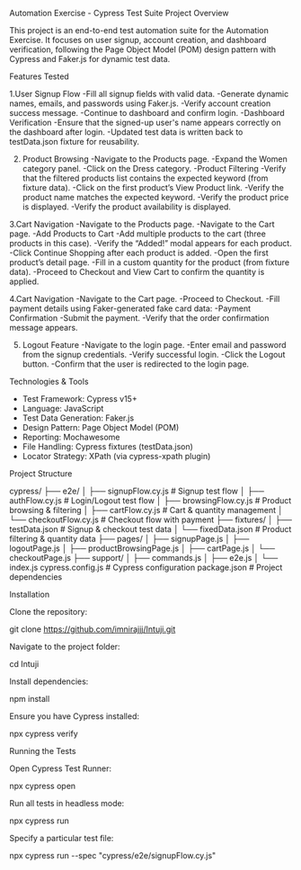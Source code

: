 Automation Exercise - Cypress Test Suite
Project Overview

This project is an end-to-end test automation suite for the Automation Exercise. It focuses on user signup, account creation, and dashboard verification, following the Page Object Model (POM) design pattern with Cypress and Faker.js for dynamic test data.

Features Tested

1.User Signup Flow
-Fill all signup fields with valid data.
-Generate dynamic names, emails, and passwords using Faker.js.
-Verify account creation success message.
-Continue to dashboard and confirm login.
-Dashboard Verification
-Ensure that the signed-up user's name appears correctly on the dashboard after login.
-Updated test data is written back to testData.json fixture for reusability.

2. Product Browsing
-Navigate to the Products page.
-Expand the Women category panel.
-Click on the Dress category.
-Product Filtering
-Verify that the filtered products list contains the expected keyword (from fixture data).
-Click on the first product’s View Product link.
-Verify the product name matches the expected keyword.
-Verify the product price is displayed.
-Verify the product availability is displayed.

3.Cart Navigation
-Navigate to the Products page.
-Navigate to the Cart page.
-Add Products to Cart
-Add multiple products to the cart (three products in this case).
-Verify the “Added!” modal appears for each product.
-Click Continue Shopping after each product is added.
-Open the first product’s detail page.
-Fill in a custom quantity for the product (from fixture data).
-Proceed to Checkout and View Cart to confirm the quantity is applied.

4.Cart Navigation
-Navigate to the Cart page.
-Proceed to Checkout.
-Fill payment details using Faker-generated fake card data:
-Payment Confirmation
-Submit the payment.
-Verify that the order confirmation message appears.

5. Logout Feature
-Navigate to the login page.
-Enter email and password from the signup credentials.
-Verify successful login.
-Click the Logout button.
-Confirm that the user is redirected to the login page.

Technologies & Tools
- Test Framework: Cypress v15+
- Language: JavaScript
- Test Data Generation: Faker.js
- Design Pattern: Page Object Model (POM)
- Reporting: Mochawesome
- File Handling: Cypress fixtures (testData.json)
- Locator Strategy: XPath (via cypress-xpath plugin)

Project Structure

cypress/
├── e2e/
│   ├── signupFlow.cy.js          # Signup test flow
│   ├── authFlow.cy.js            # Login/Logout test flow
│   ├── browsingFlow.cy.js        # Product browsing & filtering
│   ├── cartFlow.cy.js            # Cart & quantity management
│   └── checkoutFlow.cy.js        # Checkout flow with payment
├── fixtures/
│   ├── testData.json             # Signup & checkout test data
│   └── fixedData.json            # Product filtering & quantity data
├── pages/
│   ├── signupPage.js
│   ├── logoutPage.js
│   ├── productBrowsingPage.js
│   ├── cartPage.js
│   └── checkoutPage.js
├── support/
│   ├── commands.js
│   ├── e2e.js
│   └── index.js
cypress.config.js                 # Cypress configuration
package.json                      # Project dependencies


Installation

Clone the repository:

git clone https://github.com/imnirajjj/Intuji.git


Navigate to the project folder:

cd Intuji


Install dependencies:

npm install


Ensure you have Cypress installed:

npx cypress verify

Running the Tests

Open Cypress Test Runner:

npx cypress open


Run all tests in headless mode:

npx cypress run


Specify a particular test file:

npx cypress run --spec "cypress/e2e/signupFlow.cy.js"

